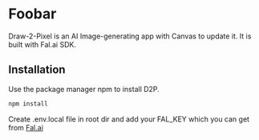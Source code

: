 # Foobar

Draw-2-Pixel is an AI Image-generating app with Canvas to update it.
It is built with Fal.ai SDK.

## Installation

Use the package manager npm to install D2P.

```bash
npm install 
```

Create .env.local file in root dir and add your FAL_KEY which you can get from [Fal.ai](https://fal.ai/)
